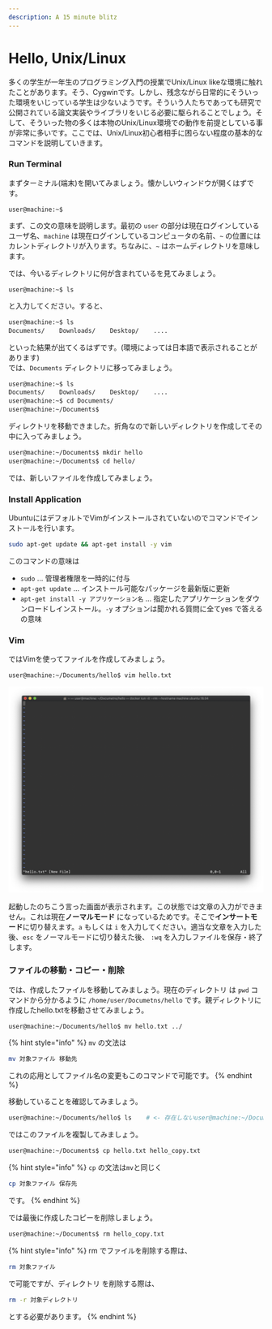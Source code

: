 ```yaml
---
description: A 15 minute blitz
---
```


# Hello, Unix/Linux

多くの学生が一年生のプログラミング入門の授業でUnix/Linux likeな環境に触れたことがあります。そう、Cygwinです。しかし、残念ながら日常的にそういった環境をいじっている学生は少ないようです。そういう人たちであっても研究で公開されている論文実装やライブラリをいじる必要に駆られることでしょう。そして、そういった物の多くは本物のUnix/Linux環境での動作を前提としている事が非常に多いです。ここでは、Unix/Linux初心者相手に困らない程度の基本的なコマンドを説明していきます。

### Run Terminal

まずターミナル\(端末\)を開いてみましょう。懐かしいウィンドウが開くはずです。

```text
user@machine:~$ 
```

まず、この文の意味を説明します。最初の `user` の部分は現在ログインしているユーザ名、`machine` は現在ログインしているコンピュータの名前、`~` の位置にはカレントディレクトリが入ります。ちなみに、`~` はホームディレクトリを意味します。

では、今いるディレクトリに何が含まれているを見てみましょう。

```text
user@machine:~$ ls
```

と入力してください。すると、

```bash
user@machine:~$ ls
Documents/    Downloads/    Desktop/    ....
```

といった結果が出てくるはずです。\(環境によっては日本語で表示されることがあります\)  
では、`Documents` ディレクトリに移ってみましょう。

```bash
user@machine:~$ ls
Documents/    Downloads/    Desktop/    ....
user@machine:~$ cd Documents/
user@machine:~/Documents$ 
```

ディレクトリを移動できました。折角なので新しいディレクトリを作成してその中に入ってみましょう。

```bash
user@machine:~/Documents$ mkdir hello
user@machine:~/Documents$ cd hello/
```

では、新しいファイルを作成してみましょう。

### Install Application

UbuntuにはデフォルトでVimがインストールされていないのでコマンドでインストールを行います。

```bash
sudo apt-get update && apt-get install -y vim
```

このコマンドの意味は

* `sudo` ... 管理者権限を一時的に付与
* `apt-get update` ... インストール可能なパッケージを最新版に更新
* `apt-get install -y アプリケーション名` ... 指定したアプリケーションをダウンロードしインストール。`-y` オプションは聞かれる質問に全てyes で答えるの意味

### Vim

ではVimを使ってファイルを作成してみましょう。

```bash
user@machine:~/Documents/hello$ vim hello.txt
```

![](../../.gitbook/assets/vim.png)

起動したのちこう言った画面が表示されます。この状態では文章の入力ができません。これは現在**ノーマルモード** になっているためです。そこで**インサートモード**に切り替えます。`a` もしくは `i` を入力してください。適当な文章を入力した後、`esc` をノーマルモードに切り替えた後、 `:wq` を入力しファイルを保存・終了します。

### ファイルの移動・コピー・削除

では、作成したファイルを移動してみましょう。現在のディレクトリ は `pwd` コマンドから分かるように `/home/user/Documetns/hello` です。親ディレクトリに作成したhello.txtを移動させてみましょう。

```bash
user@machine:~/Documents/hello$ mv hello.txt ../
```

{% hint style="info" %}
`mv` の文法は

```bash
mv 対象ファイル 移動先
```

これの応用としてファイル名の変更もこのコマンドで可能です。
{% endhint %}

移動していることを確認してみましょう。

```bash
user@machine:~/Documents/hello$ ls    # <- 存在しないuser@machine:~/Documents/hello$ cd ../user@machine:~/Documents$ ls    # <- 存在する
```

ではこのファイルを複製してみましょう。

```bash
user@machine:~/Documents$ cp hello.txt hello_copy.txt
```

{% hint style="info" %}
`cp` の文法は`mv`と同じく

```bash
cp 対象ファイル 保存先
```

です。
{% endhint %}

では最後に作成したコピーを削除しましょう。

```bash
user@machine:~/Documents$ rm hello_copy.txt
```

{% hint style="info" %}
rm でファイルを削除する際は、

```bash
rm 対象ファイル
```

で可能ですが、ディレクトリ を削除する際は、

```bash
rm -r 対象ディレクトリ 
```

とする必要があります。
{% endhint %}









